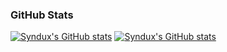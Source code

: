 <!--
**Syndux/Syndux** is a ✨ _special_ ✨ repository because its `README.md` (this file) appears on your GitHub profile.

Here are some ideas to get you started:

- 🔭 I’m currently working on ...
- 🌱 I’m currently learning ...
- 👯 I’m looking to collaborate on ...
- 🤔 I’m looking for help with ...
- 💬 Ask me about ...
- 📫 How to reach me: ...
- 😄 Pronouns: ...
- ⚡ Fun fact: ...
-->
### GitHub Stats

[![Syndux's GitHub stats](https://github-readme-stats.vercel.app/api?username=syndux&hide=stars,issues&show_icons=true&theme=react&bg_color=000000#gh-dark-mode-only)](https://github.com/syndux/github-readme-stats#gh-dark-mode-only)
[![Syndux's GitHub stats](https://github-readme-stats.vercel.app/api?username=syndux&hide=stars,issues&show_icons=true&theme=defaul&bg_color=111111#gh-light-mode-only)](https://github.com/syndux/github-readme-stats#gh-light-mode-only)

